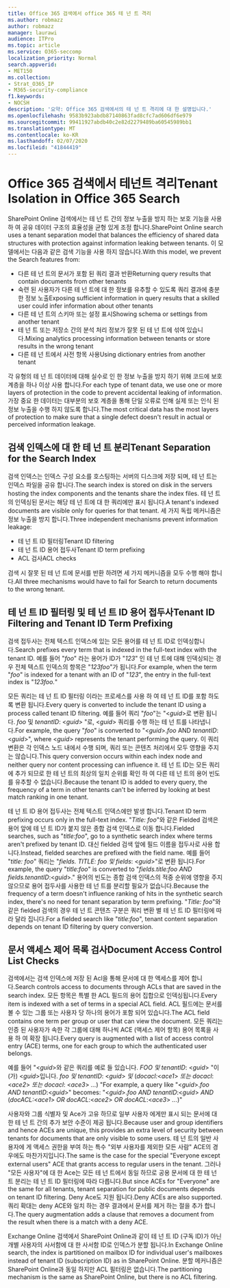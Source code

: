 ```yaml
---
title: Office 365 검색에서 office 365 테 넌 트 격리
ms.author: robmazz
author: robmazz
manager: laurawi
audience: ITPro
ms.topic: article
ms.service: O365-seccomp
localization_priority: Normal
search.appverid:
- MET150
ms.collection:
- Strat_O365_IP
- M365-security-compliance
f1.keywords:
- NOCSH
description: '요약: Office 365 검색에서의 테 넌 트 격리에 대 한 설명입니다.'
ms.openlocfilehash: 9583b923abdb87140863fad8cfc7ad606df6e979
ms.sourcegitcommit: 99411927abdb40c2e82d2279489ba60545989bb1
ms.translationtype: MT
ms.contentlocale: ko-KR
ms.lasthandoff: 02/07/2020
ms.locfileid: "41844419"
---
```

# <a name="tenant-isolation-in-office-365-search"></a><span data-ttu-id="23820-103">Office 365 검색에서 테넌트 격리</span><span class="sxs-lookup"><span data-stu-id="23820-103">Tenant Isolation in Office 365 Search</span></span>

<span data-ttu-id="23820-104">SharePoint Online 검색에서는 테 넌 트 간의 정보 누출을 방지 하는 보호 기능을 사용 하 여 공유 데이터 구조의 효율성을 균형 있게 조정 합니다.</span><span class="sxs-lookup"><span data-stu-id="23820-104">SharePoint Online search uses a tenant separation model that balances the efficiency of shared data structures with protection against information leaking between tenants.</span></span> <span data-ttu-id="23820-105">이 모델에서는 다음과 같은 검색 기능을 사용 하지 않습니다.</span><span class="sxs-lookup"><span data-stu-id="23820-105">With this model, we prevent the Search features from:</span></span>

- <span data-ttu-id="23820-106">다른 테 넌 트의 문서가 포함 된 쿼리 결과 반환</span><span class="sxs-lookup"><span data-stu-id="23820-106">Returning query results that contain documents from other tenants</span></span>
- <span data-ttu-id="23820-107">숙련 된 사용자가 다른 테 넌 트에 대 한 정보를 유추할 수 있도록 쿼리 결과에 충분 한 정보 노출</span><span class="sxs-lookup"><span data-stu-id="23820-107">Exposing sufficient information in query results that a skilled user could infer information about other tenants</span></span>
- <span data-ttu-id="23820-108">다른 테 넌 트의 스키마 또는 설정 표시</span><span class="sxs-lookup"><span data-stu-id="23820-108">Showing schema or settings from another tenant</span></span>
- <span data-ttu-id="23820-109">테 넌 트 또는 저장소 간의 분석 처리 정보가 잘못 된 테 넌 트에 섞여 있습니다.</span><span class="sxs-lookup"><span data-stu-id="23820-109">Mixing analytics processing information between tenants or store results in the wrong tenant</span></span>
- <span data-ttu-id="23820-110">다른 테 넌 트에서 사전 항목 사용</span><span class="sxs-lookup"><span data-stu-id="23820-110">Using dictionary entries from another tenant</span></span>

<span data-ttu-id="23820-111">각 유형의 테 넌 트 데이터에 대해 실수로 인 한 정보 누출을 방지 하기 위해 코드에 보호 계층을 하나 이상 사용 합니다.</span><span class="sxs-lookup"><span data-stu-id="23820-111">For each type of tenant data, we use one or more layers of protection in the code to prevent accidental leaking of information.</span></span> <span data-ttu-id="23820-112">가장 중요 한 데이터는 대부분의 보호 계층을 통해 단일 오류로 인해 실제 또는 인식 된 정보 누출을 수행 하지 않도록 합니다.</span><span class="sxs-lookup"><span data-stu-id="23820-112">The most critical data has the most layers of protection to make sure that a single defect doesn't result in actual or perceived information leakage.</span></span>

## <a name="tenant-separation-for-the-search-index"></a><span data-ttu-id="23820-113">검색 인덱스에 대 한 테 넌 트 분리</span><span class="sxs-lookup"><span data-stu-id="23820-113">Tenant Separation for the Search Index</span></span>

<span data-ttu-id="23820-114">검색 인덱스는 인덱스 구성 요소를 호스팅하는 서버의 디스크에 저장 되며, 테 넌 트는 인덱스 파일을 공유 합니다.</span><span class="sxs-lookup"><span data-stu-id="23820-114">The search index is stored on disk in the servers hosting the index components and the tenants share the index files.</span></span> <span data-ttu-id="23820-115">테 넌 트의 인덱싱된 문서는 해당 테 넌 트에 대 한 쿼리에만 표시 됩니다.</span><span class="sxs-lookup"><span data-stu-id="23820-115">A tenant's indexed documents are visible only for queries for that tenant.</span></span> <span data-ttu-id="23820-116">세 가지 독립 메커니즘은 정보 누출을 방지 합니다.</span><span class="sxs-lookup"><span data-stu-id="23820-116">Three independent mechanisms prevent information leakage:</span></span>

- <span data-ttu-id="23820-117">테 넌 트 ID 필터링</span><span class="sxs-lookup"><span data-stu-id="23820-117">Tenant ID filtering</span></span>
- <span data-ttu-id="23820-118">테 넌 트 ID 용어 접두사</span><span class="sxs-lookup"><span data-stu-id="23820-118">Tenant ID term prefixing</span></span>
- <span data-ttu-id="23820-119">ACL 검사</span><span class="sxs-lookup"><span data-stu-id="23820-119">ACL checks</span></span>

<span data-ttu-id="23820-120">검색 시 잘못 된 테 넌 트에 문서를 반환 하려면 세 가지 메커니즘을 모두 수행 해야 합니다.</span><span class="sxs-lookup"><span data-stu-id="23820-120">All three mechanisms would have to fail for Search to return documents to the wrong tenant.</span></span>

## <a name="tenant-id-filtering-and-tenant-id-term-prefixing"></a><span data-ttu-id="23820-121">테 넌 트 ID 필터링 및 테 넌 트 ID 용어 접두사</span><span class="sxs-lookup"><span data-stu-id="23820-121">Tenant ID Filtering and Tenant ID Term Prefixing</span></span>

<span data-ttu-id="23820-122">검색 접두사는 전체 텍스트 인덱스에 있는 모든 용어를 테 넌 트 ID로 인덱싱합니다.</span><span class="sxs-lookup"><span data-stu-id="23820-122">Search prefixes every term that is indexed in the full-text index with the tenant ID.</span></span> <span data-ttu-id="23820-123">예를 들어 "*foo*" 라는 용어가 ID가 "*123*" 인 테 넌 트에 대해 인덱싱되는 경우 전체 텍스트 인덱스의 항목은 "*123foo*"가 됩니다.</span><span class="sxs-lookup"><span data-stu-id="23820-123">For example, when the term "*foo*" is indexed for a tenant with an ID of "*123*", the entry in the full-text index is "*123foo.*"</span></span>

<span data-ttu-id="23820-124">모든 쿼리는 테 넌 트 ID 필터링 이라는 프로세스를 사용 하 여 테 넌 트 ID를 포함 하도록 변환 됩니다.</span><span class="sxs-lookup"><span data-stu-id="23820-124">Every query is converted to include the tenant ID using a process called tenant ID filtering.</span></span> <span data-ttu-id="23820-125">예를 들어 쿼리 "*foo*"는 "<*guid*>로 변환 됩니다. *foo* 및 *tenantID*: <*guid*> "로, <*guid*> 쿼리를 수행 하는 테 넌 트를 나타냅니다.</span><span class="sxs-lookup"><span data-stu-id="23820-125">For example, the query "*foo*" is converted to "<*guid*>.*foo* AND *tenantID*:<*guid*>", where <*guid*> represents the tenant performing the query.</span></span> <span data-ttu-id="23820-126">이 쿼리 변환은 각 인덱스 노드 내에서 수행 되며, 쿼리 또는 콘텐츠 처리에서 모두 영향을 주지는 않습니다.</span><span class="sxs-lookup"><span data-stu-id="23820-126">This query conversion occurs within each index node and neither query nor content processing can influence it.</span></span> <span data-ttu-id="23820-127">테 넌 트 ID는 모든 쿼리에 추가 되므로 한 테 넌 트의 최상의 일치 순위를 확인 하 여 다른 테 넌 트의 용어 빈도를 유추할 수 없습니다.</span><span class="sxs-lookup"><span data-stu-id="23820-127">Because the tenant ID is added to every query, the frequency of a term in other tenants can't be inferred by looking at best match ranking in one tenant.</span></span>

<span data-ttu-id="23820-128">테 넌 트 ID 용어 접두사는 전체 텍스트 인덱스에만 발생 합니다.</span><span class="sxs-lookup"><span data-stu-id="23820-128">Tenant ID term prefixing occurs only in the full-text index.</span></span> <span data-ttu-id="23820-129">"*Title: foo*"와 같은 Fielded 검색은 용어 앞에 테 넌 트 ID가 붙지 않은 종합 검색 인덱스로 이동 합니다.</span><span class="sxs-lookup"><span data-stu-id="23820-129">Fielded searches, such as "*title:foo*", go to a synthetic search index where terms aren't prefixed by tenant ID.</span></span> <span data-ttu-id="23820-130">대신 fielded 검색 앞에 필드 이름을 접두사로 사용 합니다.</span><span class="sxs-lookup"><span data-stu-id="23820-130">Instead, fielded searches are prefixed with the field name.</span></span> <span data-ttu-id="23820-131">예를 들어 "*title: foo*" 쿼리는 "*fields. TITLE: foo 및 fields*: <*guid*>"로 변환 됩니다.</span><span class="sxs-lookup"><span data-stu-id="23820-131">For example, the query "*title:foo*" is converted to "*fields.title:foo AND fields.tenantID*:<*guid*>."</span></span> <span data-ttu-id="23820-132">용어의 빈도는 종합 검색 인덱스의 적중 순위에 영향을 주지 않으므로 용어 접두사를 사용한 테 넌 트를 분리할 필요가 없습니다.</span><span class="sxs-lookup"><span data-stu-id="23820-132">Because the frequency of a term doesn't influence ranking of hits in the synthetic search index, there's no need for tenant separation by term prefixing.</span></span> <span data-ttu-id="23820-133">"*Title: foo*"와 같은 fielded 검색의 경우 테 넌 트 콘텐츠 구분은 쿼리 변환 별 테 넌 트 ID 필터링에 따라 달라 집니다.</span><span class="sxs-lookup"><span data-stu-id="23820-133">For a fielded search like "*title:foo*", tenant content separation depends on tenant ID filtering by query conversion.</span></span>

## <a name="document-access-control-list-checks"></a><span data-ttu-id="23820-134">문서 액세스 제어 목록 검사</span><span class="sxs-lookup"><span data-stu-id="23820-134">Document Access Control List Checks</span></span>

<span data-ttu-id="23820-135">검색에서는 검색 인덱스에 저장 된 Acl을 통해 문서에 대 한 액세스를 제어 합니다.</span><span class="sxs-lookup"><span data-stu-id="23820-135">Search controls access to documents through ACLs that are saved in the search index.</span></span> <span data-ttu-id="23820-136">모든 항목은 특별 한 ACL 필드의 용어 집합으로 인덱싱됩니다.</span><span class="sxs-lookup"><span data-stu-id="23820-136">Every item is indexed with a set of terms in a special ACL field.</span></span> <span data-ttu-id="23820-137">ACL 필드에는 문서를 볼 수 있는 그룹 또는 사용자 당 하나의 용어가 포함 되어 있습니다.</span><span class="sxs-lookup"><span data-stu-id="23820-137">The ACL field contains one term per group or user that can view the document.</span></span> <span data-ttu-id="23820-138">모든 쿼리는 인증 된 사용자가 속한 각 그룹에 대해 하나씩 ACE (액세스 제어 항목) 용어 목록을 사용 하 여 확장 됩니다.</span><span class="sxs-lookup"><span data-stu-id="23820-138">Every query is augmented with a list of access control entry (ACE) terms, one for each group to which the authenticated user belongs.</span></span>

<span data-ttu-id="23820-139">예를 들어 "<*guid*>와 같은 쿼리를 예로 들 있습니다. *FOO 및 tenantID*: <*guid*> "이 (가) <*guid*>입니다. *foo 및 tenantID*: <*guid*> *및* (*docacl:*<*ace1*> *또는 docacl*: <*ace2*> *또는 docacl*: <*ace3*> *...*) "</span><span class="sxs-lookup"><span data-stu-id="23820-139">For example, a query like "<*guid*>.*foo AND tenantID*:<*guid*>" becomes: "<*guid*>.*foo AND tenantID*:<*guid*> *AND* (*docACL:*<*ace1*> *OR docACL*:<*ace2*> *OR docACL*:<*ace3*> *...*)"</span></span>

<span data-ttu-id="23820-140">사용자와 그룹 식별자 및 Ace가 고유 하므로 일부 사용자 에게만 표시 되는 문서에 대 한 테 넌 트 간의 추가 보안 수준이 제공 됩니다.</span><span class="sxs-lookup"><span data-stu-id="23820-140">Because user and group identifiers and hence ACEs are unique, this provides an extra level of security between tenants for documents that are only visible to some users.</span></span> <span data-ttu-id="23820-141">테 넌 트의 일반 사용자에 게 액세스 권한을 부여 하는 특수 "외부 사용자를 제외한 모든 사람" ACE의 경우에도 마찬가지입니다.</span><span class="sxs-lookup"><span data-stu-id="23820-141">The same is the case for the special "Everyone except external users" ACE that grants access to regular users in the tenant.</span></span> <span data-ttu-id="23820-142">그러나 "모든 사용자"에 대 한 Ace는 모든 테 넌 트에서 동일 하므로 공용 문서에 대 한 테 넌 트 분리는 테 넌 트 ID 필터링에 따라 다릅니다.</span><span class="sxs-lookup"><span data-stu-id="23820-142">But since ACEs for "Everyone" are the same for all tenants, tenant separation for public documents depends on tenant ID filtering.</span></span> <span data-ttu-id="23820-143">Deny Ace도 지원 됩니다.</span><span class="sxs-lookup"><span data-stu-id="23820-143">Deny ACEs are also supported.</span></span> <span data-ttu-id="23820-144">쿼리 확대는 deny ACE와 일치 하는 경우 결과에서 문서를 제거 하는 절을 추가 합니다.</span><span class="sxs-lookup"><span data-stu-id="23820-144">The query augmentation adds a clause that removes a document from the result when there is a match with a deny ACE.</span></span>

<span data-ttu-id="23820-145">Exchange Online 검색에서 SharePoint Online과 같이 테 넌 트 ID (구독 ID)가 아닌 개별 사용자의 사서함에 대 한 사서함 ID로 인덱스가 분할 됩니다.</span><span class="sxs-lookup"><span data-stu-id="23820-145">In Exchange Online search, the index is partitioned on mailbox ID for individual user's mailboxes instead of tenant ID (subscription ID) as in SharePoint Online.</span></span> <span data-ttu-id="23820-146">분할 메커니즘은 SharePoint Online과 동일 하지만 ACL 필터링은 없습니다.</span><span class="sxs-lookup"><span data-stu-id="23820-146">The partitioning mechanism is the same as SharePoint Online, but there is no ACL filtering.</span></span>
